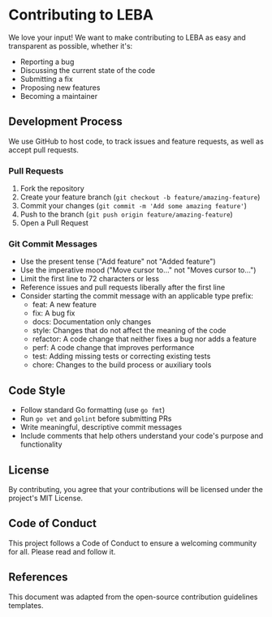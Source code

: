 # Contributing to LEBA

We love your input! We want to make contributing to LEBA as easy and transparent as possible, whether it's:

- Reporting a bug
- Discussing the current state of the code
- Submitting a fix
- Proposing new features
- Becoming a maintainer

## Development Process

We use GitHub to host code, to track issues and feature requests, as well as accept pull requests.

### Pull Requests

1. Fork the repository
2. Create your feature branch (`git checkout -b feature/amazing-feature`)
3. Commit your changes (`git commit -m 'Add some amazing feature'`)
4. Push to the branch (`git push origin feature/amazing-feature`)
5. Open a Pull Request

### Git Commit Messages

* Use the present tense ("Add feature" not "Added feature")
* Use the imperative mood ("Move cursor to..." not "Moves cursor to...")
* Limit the first line to 72 characters or less
* Reference issues and pull requests liberally after the first line
* Consider starting the commit message with an applicable type prefix:
    * feat: A new feature
    * fix: A bug fix
    * docs: Documentation only changes
    * style: Changes that do not affect the meaning of the code
    * refactor: A code change that neither fixes a bug nor adds a feature
    * perf: A code change that improves performance
    * test: Adding missing tests or correcting existing tests
    * chore: Changes to the build process or auxiliary tools

## Code Style

* Follow standard Go formatting (use `go fmt`)
* Run `go vet` and `golint` before submitting PRs
* Write meaningful, descriptive commit messages
* Include comments that help others understand your code's purpose and functionality

## License

By contributing, you agree that your contributions will be licensed under the project's MIT License.

## Code of Conduct

This project follows a Code of Conduct to ensure a welcoming community for all. Please read and follow it.

## References

This document was adapted from the open-source contribution guidelines templates.